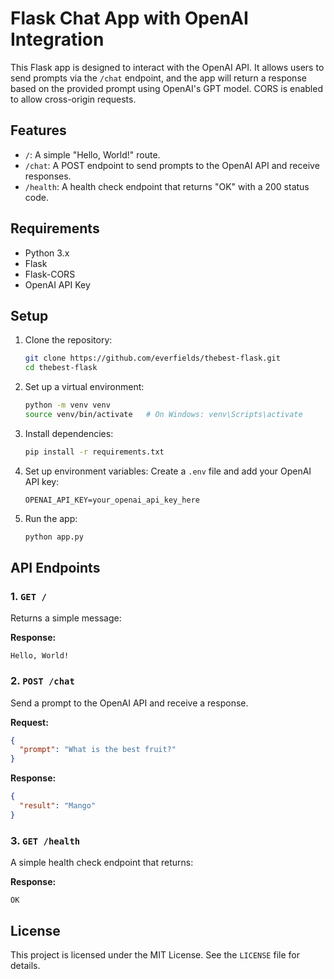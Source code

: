 # Flask Chat App with OpenAI Integration

This Flask app is designed to interact with the OpenAI API. It allows users to send prompts via the `/chat` endpoint, and the app will return a response based on the provided prompt using OpenAI's GPT model. CORS is enabled to allow cross-origin requests.

## Features
- `/`: A simple "Hello, World!" route.
- `/chat`: A POST endpoint to send prompts to the OpenAI API and receive responses.
- `/health`: A health check endpoint that returns "OK" with a 200 status code.

## Requirements
- Python 3.x
- Flask
- Flask-CORS
- OpenAI API Key

## Setup

1. Clone the repository:
    ```bash
    git clone https://github.com/everfields/thebest-flask.git
    cd thebest-flask
    ```

2. Set up a virtual environment:
    ```bash
    python -m venv venv
    source venv/bin/activate   # On Windows: venv\Scripts\activate
    ```

3. Install dependencies:
    ```bash
    pip install -r requirements.txt
    ```

4. Set up environment variables:
    Create a `.env` file and add your OpenAI API key:
    ```plaintext
    OPENAI_API_KEY=your_openai_api_key_here
    ```

5. Run the app:
    ```bash
    python app.py
    ```

## API Endpoints

### 1. `GET /`
Returns a simple message:

**Response:**
```plaintext
Hello, World!
```

### 2. `POST /chat`
Send a prompt to the OpenAI API and receive a response.

**Request:**
```json
{
  "prompt": "What is the best fruit?"
}
```

**Response:**
```json
{
  "result": "Mango"
}
```

### 3. `GET /health`
A simple health check endpoint that returns:

**Response:**
```plaintext
OK
```

## License
This project is licensed under the MIT License. See the `LICENSE` file for details.

